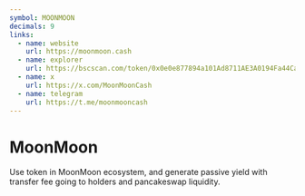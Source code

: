 ```yaml
---
symbol: MOONMOON
decimals: 9
links:
  - name: website
    url: https://moonmoon.cash
  - name: explorer
    url: https://bscscan.com/token/0x0e0e877894a101Ad8711AE3A0194Fa44Ca837a79
  - name: x
    url: https://x.com/MoonMoonCash
  - name: telegram
    url: https://t.me/moonmooncash
---
```


# MoonMoon

Use token in MoonMoon ecosystem, and generate passive yield with transfer fee going to holders and pancakeswap liquidity.
